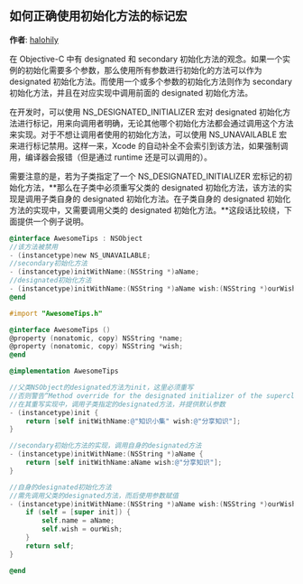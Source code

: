如何正确使用初始化方法的标记宏
--------
**作者**: [halohily](https://weibo.com/halohily)

在 Objective-C 中有 designated 和 secondary 初始化方法的观念。如果一个实例的初始化需要多个参数，那么使用所有参数进行初始化的方法可以作为 designated 初始化方法。而使用一个或多个参数的初始化方法则作为 secondary 初始化方法，并且在对应实现中调用前面的 designated 初始化方法。

在开发时，可以使用 NS_DESIGNATED_INITIALIZER 宏对 designated 初始化方法进行标记，用来向调用者明确，无论其他哪个初始化方法都会通过调用这个方法来实现。对于不想让调用者使用的初始化方法，可以使用 NS_UNAVAILABLE 宏来进行标记禁用。这样一来，Xcode 的自动补全不会索引到该方法，如果强制调用，编译器会报错（但是通过 runtime 还是可以调用的）。

需要注意的是，若为子类指定了一个 NS_DESIGNATED_INITIALIZER 宏标记的初始化方法，**那么在子类中必须重写父类的 designated 初始化方法，该方法的实现是调用子类自身的 designated 初始化方法。在子类自身的  designated 初始化方法的实现中，又需要调用父类的 designated 初始化方法。**这段话比较绕，下面提供一个例子说明。

```objective-c
@interface AwesomeTips : NSObject
//该方法被禁用
- (instancetype)new NS_UNAVAILABLE;
//secondary初始化方法
- (instancetype)initWithName:(NSString *)aName;
//designated初始化方法
- (instancetype)initWithName:(NSString *)aName wish:(NSString *)ourWish NS_DESIGNATED_INITIALIZER;
@end
```

```objective-c
#import "AwesomeTips.h"

@interface AwesomeTips ()
@property (nonatomic, copy) NSString *name;
@property (nonatomic, copy) NSString *wish;
@end

@implementation AwesomeTips

//父类NSObject的designated方法为init，这里必须重写
//否则警告“Method override for the designated initializer of the superclass '-init' not found”
//在其重写实现中，调用子类指定的designated方法，并提供默认参数
- (instancetype)init {
    return [self initWithName:@"知识小集" wish:@"分享知识"];
}

//secondary初始化方法的实现，调用自身的designated方法
- (instancetype)initWithName:(NSString *)aName {
    return [self initWithName:aName wish:@"分享知识"];
}

//自身的designated初始化方法
//需先调用父类的designated方法，而后使用参数赋值
- (instancetype)initWithName:(NSString *)aName wish:(NSString *)ourWish {
    if (self = [super init]) {
        self.name = aName;
        self.wish = ourWish;
    }
    return self;
}

@end
```

